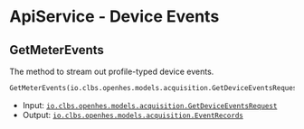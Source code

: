 # ApiService - Device Events

## GetMeterEvents

The method to stream out profile-typed device events.

```proto
GetMeterEvents(io.clbs.openhes.models.acquisition.GetDeviceEventsRequest) returns (io.clbs.openhes.models.acquisition.EventRecords)
```

- Input: [`io.clbs.openhes.models.acquisition.GetDeviceEventsRequest`](model-io-clbs-openhes-models-acquisition-getdeviceeventsrequest.md)
- Output: [`io.clbs.openhes.models.acquisition.EventRecords`](model-io-clbs-openhes-models-acquisition-eventrecords.md)

